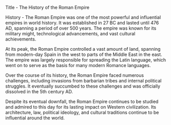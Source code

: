 Title - The History of the Roman Empire

History - 
The Roman Empire was one of the most powerful and influential empires in world history. It was established in 27 BC and lasted until 476 AD, spanning a period of over 500 years. The empire was known for its military might, technological advancements, and vast cultural achievements. 

At its peak, the Roman Empire controlled a vast amount of land, spanning from modern-day Spain in the west to parts of the Middle East in the east. The empire was largely responsible for spreading the Latin language, which went on to serve as the basis for many modern Romance languages.

Over the course of its history, the Roman Empire faced numerous challenges, including invasions from barbarian tribes and internal political struggles. It eventually succumbed to these challenges and was officially dissolved in the 5th century AD.

Despite its eventual downfall, the Roman Empire continues to be studied and admired to this day for its lasting impact on Western civilization. Its architecture, law, political ideology, and cultural traditions continue to be influential around the world.